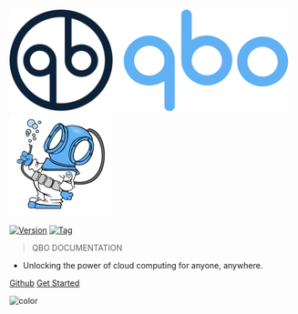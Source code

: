 <p float="left">
  <img src="img/qbo_250x150.svg" height="180" />
  <img id="cover_diver" src="img/diver_light.svg" height="180" />
</p>    

[![Version](https://img.shields.io/badge/qbo-cloud-blue)](https://github.com/alexeadem/qbo-docs/blob/main/LICENSE)
[![Tag](https://img.shields.io/badge/prod-4.3.2--49c0db762-black)](https://github.com/alexeadem/qbo-docs/tags)


> QBO DOCUMENTATION
- Unlocking the power of cloud computing for anyone, anywhere.


[Github](https://github.com/alexeadem/qbo-docs/tree/main/docs) 
[Get Started](?id=what-is-qbo) 

![color](#fff)

